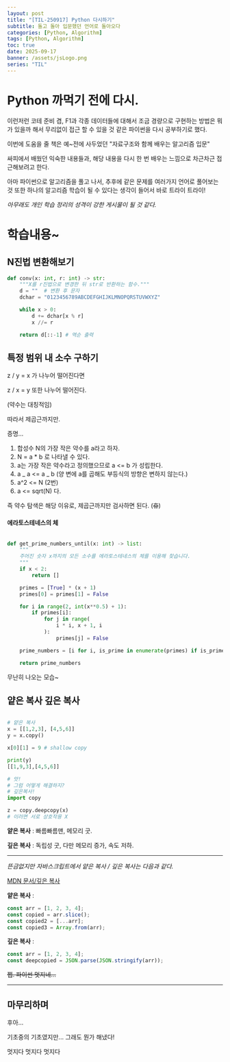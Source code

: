 ```yaml
---
layout: post
title: "[TIL-250917] Python 다시하기"
subtitle: 돌고 돌아 입문했던 언어로 돌아오다
categories: [Python, Algorithm]
tags: [Python, Algorithm]
toc: true
date: 2025-09-17
banner: /assets/jsLogo.png
series: "TIL"
---
```


# Python 까먹기 전에 다시.

이런저런 코테 준비 겸, F1과 각종 데이터들에 대해서 조금 경량으로 구현하는 방법은 뭐가 있을까 해서 무리없이 접근 할 수 있을 것 같은 파이썬을 다시 공부하기로 했다.

이번에 도움을 줄 책은 예~전에 사두었던 "자료구조와 함께 배우는 알고리즘 입문"

싸피에서 배웠던 익숙한 내용들과, 해당 내용을 다시 한 번 배우는 느낌으로 차근차근 접근해보려고 한다.

아마 파이썬으로 알고리즘을 풀고 나서, 추후에 같은 문제를 여러가지 언어로 풀어보는 것 또한 하나의 알고리즘 학습이 될 수 있다는 생각이 들어서 바로 트라이 트라이!

_아무래도 개인 학습 정리의 성격이 강한 게시물이 될 것 같다._

# 학습내용~

## N진법 변환해보기

```py
def conv(x: int, r: int) -> str:
    """X를 r진법으로 변경한 뒤 str로 반환하는 함수."""
    d = ""  # 변환 후 문자
    dchar = "0123456789ABCDEFGHIJKLMNOPQRSTUVWXYZ"

    while x > 0:
        d += dchar[x % r]
        x //= r

    return d[::-1] # 역순 출력
```

## 특정 범위 내 소수 구하기

z / y = x 가 나누어 떨어진다면

z / x = y 또한 나누어 떨어진다.

(약수는 대칭적임)

따라서 제곱근까지만.

증명...

1. 합성수 N의 가장 작은 약수를 a라고 하자.
2. N = a \* b 로 나타낼 수 있다.
3. a는 가장 작은 약수라고 정의했으므로 a <= b 가 성립한다.
4. a _ a <= a _ b (양 변에 a를 곱해도 부등식의 방향은 변하지 않는다.)
5. a^2 <= N (2번)
6. a <= sqrt(N) 다.

즉 약수 탐색은 해당 이유로, 제곱근까지만 검사하면 된다. (~~휴~~)

#### 에라토스테네스의 체

```py

def get_prime_numbers_until(x: int) -> list:
    """
    주어진 숫자 x까지의 모든 소수를 에라토스테네스의 체를 이용해 찾습니다.
    """
    if x < 2:
        return []

    primes = [True] * (x + 1)
    primes[0] = primes[1] = False

    for i in range(2, int(x**0.5) + 1):
        if primes[i]:
            for j in range(
                i * i, x + 1, i
            ):
                primes[j] = False

    prime_numbers = [i for i, is_prime in enumerate(primes) if is_prime]

    return prime_numbers
```

무난히 나오는 모습~

## 얕은 복사 깊은 복사

```py

# 얕은 복사
x = [[1,2,3], [4,5,6]]
y = x.copy()

x[0][1] = 9 # shallow copy

print(y)
[[1,9,3],[4,5,6]]

# 앗!
# 그럼 어떻게 해결하지?
# 깊은복사!
import copy

z = copy.deepcopy(x)
# 이러면 서로 상호작용 X

```

**얕은 복사** : 빠름빠름맨, 메모리 굿.

**깊은 복사** : 독립성 굿, 다만 메모리 증가, 속도 저하.

---

_뜬금없지만 자바스크립트에서 얕은 복사 / 깊은 복사는 다음과 같다._

[MDN 문서/깊은 복사](https://developer.mozilla.org/ko/docs/Glossary/Deep_copy)

**얕은 복사** :

```js
const arr = [1, 2, 3, 4];
const copied = arr.slice();
const copied2 = [...arr];
const copied3 = Array.from(arr);
```

**깊은 복사** :

```js
const arr = [1, 2, 3, 4];
const deepcopied = JSON.parse(JSON.stringify(arr));
```

~~쩝. 파이썬 멋지네...~~

---

## 마무리하며

후아...

기초중의 기초였지만... 그래도 뭔가 해냈다!

멋지다 멋지다 멋지다
